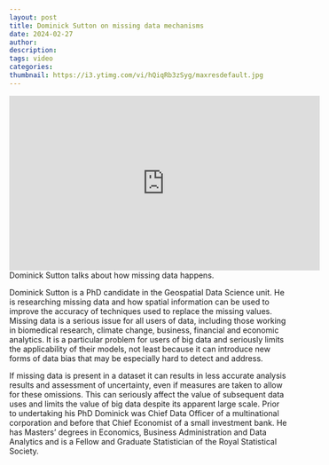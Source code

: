 ```yaml
---
layout: post
title: Dominick Sutton on missing data mechanisms
date: 2024-02-27
author: 
description: 
tags: video
categories:
thumbnail: https://i3.ytimg.com/vi/hQiqRb3zSyg/maxresdefault.jpg
---
```



<div class="video-container">
    <iframe width="560" height="315" src="https://www.youtube.com/embed/hQiqRb3zSyg" frameborder="0" allow="accelerometer; autoplay; encrypted-media; gyroscope; picture-in-picture" allowfullscreen></iframe>
</div>


<div class="caption">
    Dominick Sutton talks about how missing data happens.
</div>


Dominick Sutton is a PhD candidate in the Geospatial Data Science unit.  He is researching missing data and how spatial information can be used to improve the accuracy of techniques used to replace the missing values. Missing data is a serious issue for all users of data, including those working in biomedical research, climate change, business, financial and economic analytics.  It is a particular problem for users of big data and seriously limits the applicability of their models, not least because it can introduce new forms of data bias that may be especially hard to detect and address.

If missing data is present in a dataset it can results in less accurate analysis results and assessment of uncertainty, even if measures are taken to allow for these omissions.  This can seriously affect the value of subsequent data uses and limits the value of big data despite its apparent large scale. Prior to undertaking his PhD Dominick was Chief Data Officer of a multinational corporation and before that Chief Economist of a small investment bank.  He has Masters’ degrees in Economics, Business Administration and Data Analytics and is a Fellow and Graduate Statistician of the Royal Statistical Society.